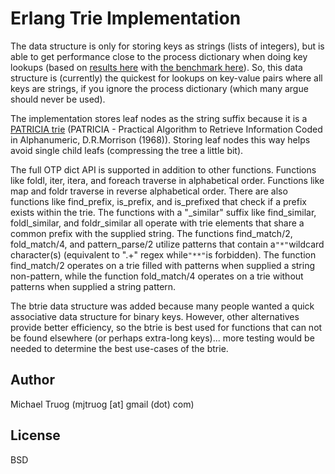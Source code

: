 Erlang Trie Implementation
==========================

The data structure is only for storing keys as strings (lists of integers), but is able to get performance close to the process dictionary when doing key lookups (based on [results here](http://okeuday.livejournal.com/20025.html) with [the benchmark here](http://github.com/okeuday/erlbench)).  So, this data structure is (currently) the quickest for lookups on key-value pairs where all keys are strings, if you ignore the process dictionary (which many argue should never be used).

The implementation stores leaf nodes as the string suffix because it is a [PATRICIA trie](http://nist.gov/dads/HTML/patriciatree.html) (PATRICIA - Practical Algorithm to Retrieve Information Coded in Alphanumeric, D.R.Morrison (1968)).  Storing leaf nodes this way helps avoid single child leafs (compressing the tree a little bit).

The full OTP dict API is supported in addition to other functions.  Functions like foldl, iter, itera, and foreach traverse in alphabetical order.  Functions like map and foldr traverse in reverse alphabetical order.  There are also functions like find_prefix, is_prefix, and is_prefixed that check if a prefix exists within the trie.  The functions with a "_similar" suffix like find_similar, foldl_similar, and foldr_similar all operate with trie elements that share a common prefix with the supplied string.  The functions find_match/2, fold_match/4, and pattern_parse/2 utilize patterns that contain a`"*"`wildcard character(s) (equivalent to ".+" regex while`"**"`is forbidden).  The function find_match/2 operates on a trie filled with patterns when supplied a string non-pattern, while the function fold_match/4 operates on a trie without patterns when supplied a string pattern.

The btrie data structure was added because many people wanted a quick associative data structure for binary keys.  However, other alternatives provide better efficiency, so the btrie is best used for functions that can not be found elsewhere (or perhaps extra-long keys)... more testing would be needed to determine the best use-cases of the btrie.

Author
------

Michael Truog (mjtruog [at] gmail (dot) com)

License
-------

BSD
